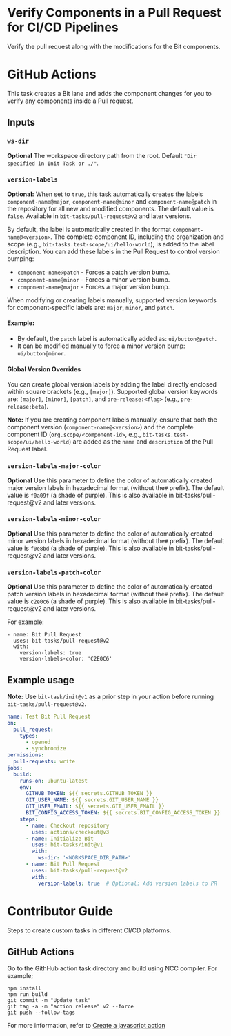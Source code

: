 # Verify Components in a Pull Request for CI/CD Pipelines
Verify the pull request along with the modifications for the Bit components.

# GitHub Actions

This task creates a Bit lane and adds the component changes for you to verify any components inside a Pull request.

## Inputs

### `ws-dir`

**Optional** The workspace directory path from the root. Default `"Dir specified in Init Task or ./"`.

### `version-labels`

**Optional:** When set to `true`, this task automatically creates the labels `component-name@major`, `component-name@minor` and `component-name@patch` in the repository for all new and modified components. The default value is `false`. Available in `bit-tasks/pull-request@v2` and later versions.

By default, the label is automatically created in the format `component-name@<version>`. The complete component ID, including the organization and scope (e.g., `bit-tasks.test-scope/ui/hello-world`), is added to the label description. You can add these labels in the Pull Request to control version bumping:

- `component-name@patch` - Forces a patch version bump.
- `component-name@minor` - Forces a minor version bump.
- `component-name@major` - Forces a major version bump.

When modifying or creating labels manually, supported version keywords for component-specific labels are: `major`, `minor`, and `patch`.

#### Example:
- By default, the `patch` label is automatically added as: `ui/button@patch`.
- It can be modified manually to force a minor version bump: `ui/button@minor`.

#### Global Version Overrides

You can create global version labels by adding the label directly enclosed within square brackets (e.g., `[major]`). Supported global version keywords are: `[major]`, `[minor]`, `[patch]`, and `pre-release:<flag>` (e.g., `pre-release:beta`).

**Note:** If you are creating component labels manually, ensure that both the component version (`component-name@<version>`) and the complete component ID (`org.scope/<component-id>`, e.g., `bit-tasks.test-scope/ui/hello-world`) are added as the `name` and `description` of the Pull Request label.

### `version-labels-major-color`

**Optional** Use this parameter to define the color of automatically created major version labels in hexadecimal format (without the`#` prefix). The default value is `f0a09f` (a shade of purple). This is also available in bit-tasks/pull-request@v2 and later versions.

### `version-labels-minor-color`

**Optional** Use this parameter to define the color of automatically created minor version labels in hexadecimal format (without the`#` prefix). The default value is `f0e8bd` (a shade of purple). This is also available in bit-tasks/pull-request@v2 and later versions.

### `version-labels-patch-color`

**Optional** Use this parameter to define the color of automatically created patch version labels in hexadecimal format (without the`#` prefix). The default value is `c2e0c6` (a shade of purple). This is also available in bit-tasks/pull-request@v2 and later versions.

For example:

```
- name: Bit Pull Request
  uses: bit-tasks/pull-request@v2
  with:
    version-labels: true
    version-labels-color: 'C2E0C6'
```

## Example usage

**Note:** Use `bit-task/init@v1` as a prior step in your action before running `bit-tasks/pull-request@v2`.

```yaml
name: Test Bit Pull Request
on:
  pull_request:
    types:
      - opened
      - synchronize
permissions:
  pull-requests: write
jobs:
  build:
    runs-on: ubuntu-latest
    env:
      GITHUB_TOKEN: ${{ secrets.GITHUB_TOKEN }}
      GIT_USER_NAME: ${{ secrets.GIT_USER_NAME }}
      GIT_USER_EMAIL: ${{ secrets.GIT_USER_EMAIL }}
      BIT_CONFIG_ACCESS_TOKEN: ${{ secrets.BIT_CONFIG_ACCESS_TOKEN }}
    steps:
      - name: Checkout repository
        uses: actions/checkout@v3
      - name: Initialize Bit
        uses: bit-tasks/init@v1
        with:
          ws-dir: '<WORKSPACE_DIR_PATH>'
      - name: Bit Pull Request
        uses: bit-tasks/pull-request@v2
        with:
          version-labels: true  # Optional: Add version labels to PR
```

# Contributor Guide

Steps to create custom tasks in different CI/CD platforms.

## GitHub Actions

Go to the GithHub action task directory and build using NCC compiler. For example;

```
npm install
npm run build
git commit -m "Update task"
git tag -a -m "action release" v2 --force
git push --follow-tags
```

For more information, refer to [Create a javascript action](https://docs.github.com/en/actions/creating-actions/creating-a-javascript-action)
